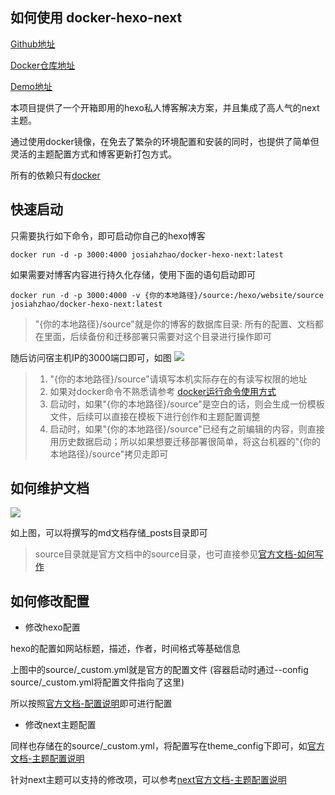 ## 如何使用 docker-hexo-next
[Github地址](https://github.com/josiahzhao/docker-hexo-next)

[Docker仓库地址](https://hub.docker.com/r/josiahzhao/docker-hexo-next)

[Demo地址](http://nginx.mostintelligentape.com:3000/)

本项目提供了一个开箱即用的hexo私人博客解决方案，并且集成了高人气的next主题。

通过使用docker镜像，在免去了繁杂的环境配置和安装的同时，也提供了简单但灵活的主题配置方式和博客更新打包方式。

所有的依赖只有[docker](https://www.docker.com/)
## 快速启动
只需要执行如下命令，即可启动你自己的hexo博客
```
docker run -d -p 3000:4000 josiahzhao/docker-hexo-next:latest
```
如果需要对博客内容进行持久化存储，使用下面的语句启动即可
```
docker run -d -p 3000:4000 -v {你的本地路径}/source:/hexo/website/source josiahzhao/docker-hexo-next:latest
```
> "{你的本地路径}/source"就是你的博客的数据库目录: 所有的配置、文档都在里面，后续备份和迁移部署只需要对这个目录进行操作即可

随后访问宿主机IP的3000端口即可，如图
![](https://nginx.mostintelligentape.com/blogimg/202112/run-next.jpeg)


> 1. "{你的本地路径}/source"请填写本机实际存在的有读写权限的地址
> 2. 如果对docker命令不熟悉请参考 [docker运行命令使用方式](https://docs.docker.com/engine/reference/run/)
> 3. 启动时，如果"{你的本地路径}/source"是空白的话，则会生成一份模板文件，后续可以直接在模板下进行创作和主题配置调整
> 4. 启动时，如果"{你的本地路径}/source"已经有之前编辑的内容，则直接用历史数据启动；所以如果想要迁移部署很简单，将这台机器的"{你的本地路径}/source"拷贝走即可

## 如何维护文档
![](https://nginx.mostintelligentape.com/blogimg/202112/source-folder.jpeg)

如上图，可以将撰写的md文档存储_posts目录即可

> source目录就是官方文档中的source目录，也可直接参见[官方文档-如何写作](https://hexo.io/docs/writing)


## 如何修改配置 

- 修改hexo配置

hexo的配置如网站标题，描述，作者，时间格式等基础信息

上图中的source/_custom.yml就是官方的配置文件 (容器启动时通过--config source/_custom.yml将配置文件指向了这里)

所以按照[官方文档-配置说明](https://hexo.io/docs/configuration)即可进行配置

- 修改next主题配置

同样也存储在的source/_custom.yml，将配置写在theme_config下即可，如[官方文档-主题配置说明](https://hexo.io/docs/configuration#Alternate-Theme-Config)

针对next主题可以支持的修改项，可以参考[next官方文档-主题配置说明](https://theme-next.js.org/docs/theme-settings/)

